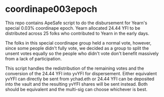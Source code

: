 # coordinape003epoch

This repo contains ApeSafe script to do the disbursement for Yearn's special 0.03% coordinape epoch. Yearn allocated 24.44 YFI to be distributed across 25 folks who contributed to Yearn in the early days.

The folks in this special coordinape group held a normal vote, however, since some people didn't fully vote, we decided as a group to split the unsent votes equally so the people who didn't vote don't benefit massively from a lack of participation.

This script handles the redistribution of the remaining votes and the conversion of the 24.44 YFI into yvYFI for dispersement. Either equivalent yvYFI can directly be sent from ychad.eth or 24.44 YFI can be deposited into the vault and the resulting yvYFI shares will be sent instead. Both should be equivalent and the multi-sig can choose whichever is best. 
